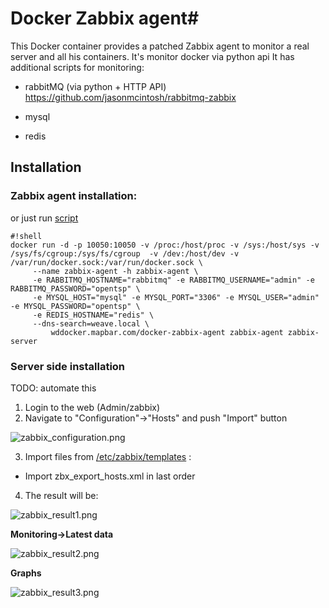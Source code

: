 # Docker Zabbix agent#

This Docker container provides a patched Zabbix agent to monitor a real server and all his containers.
It's monitor docker via python api
It has additional scripts for monitoring:

* rabbitMQ (via python + HTTP API)  https://github.com/jasonmcintosh/rabbitmq-zabbix

* mysql

* redis

## Installation ##

### Zabbix agent installation: ###

or just run [script](https://bitbucket.org/codeabovelab/ni-opentsp-scripts/src/master/install_monitoring_tools.sh?at=master)

```
#!shell
docker run -d -p 10050:10050 -v /proc:/host/proc -v /sys:/host/sys -v /sys/fs/cgroup:/sys/fs/cgroup  -v /dev:/host/dev -v /var/run/docker.sock:/var/run/docker.sock \
     --name zabbix-agent -h zabbix-agent \
     -e RABBITMQ_HOSTNAME="rabbitmq" -e RABBITMQ_USERNAME="admin" -e RABBITMQ_PASSWORD="opentsp" \
     -e MYSQL_HOST="mysql" -e MYSQL_PORT="3306" -e MYSQL_USER="admin" -e MYSQL_PASSWORD="opentsp" \
     -e REDIS_HOSTNAME="redis" \
     --dns-search=weave.local \
         wddocker.mapbar.com/docker-zabbix-agent zabbix-agent zabbix-server

```

### Server side installation ###
TODO: automate this

1. Login to the web (Admin/zabbix)
2. Navigate to "Configuration"->"Hosts" and push "Import" button

![zabbix_configuration.png](https://bitbucket.org/repo/MqG9eq/images/1581131486-zabbix_configuration.png)

3. Import files from [/etc/zabbix/templates](https://bitbucket.org/codeabovelab/ni-opentsp-zabbix-agent/src/master/etc/zabbix/templates/?at=master) :

* Import zbx_export_hosts.xml in last order

4. The result will be:

![zabbix_result1.png](https://bitbucket.org/repo/MqG9eq/images/2956885288-zabbix_result1.png)

**Monitoring->Latest data**

![zabbix_result2.png](https://bitbucket.org/repo/MqG9eq/images/1208408526-zabbix_result2.png)

**Graphs**

![zabbix_result3.png](https://bitbucket.org/repo/MqG9eq/images/1003286710-zabbix_result3.png)